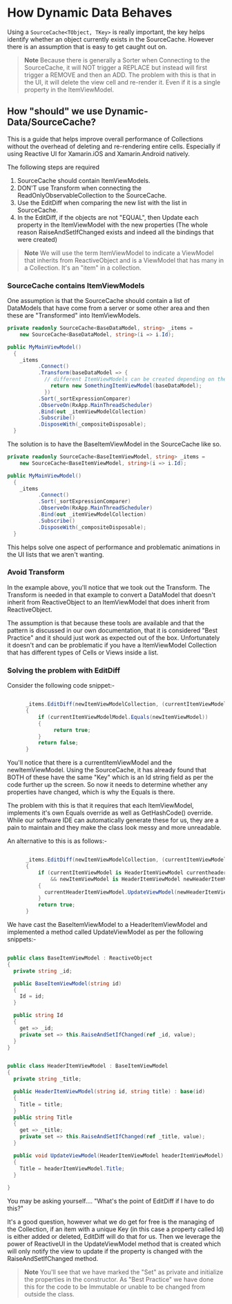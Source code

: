 # How Dynamic Data Behaves

Using a `SourceCache<TObject, TKey>` is really important, the key helps identify whether an object currently exists in the SourceCache.  However there is an assumption that is easy to get caught out on.

> **Note** Because there is generally a Sorter when Connecting to the SourceCache, it will NOT trigger a REPLACE but instead will first trigger a REMOVE and then an ADD.  The problem with this is that in the UI, it will delete the view cell and re-render it.  Even if it is a single property in the ItemViewModel.


## How "should" we use Dynamic-Data/SourceCache?

This is a guide that helps improve overall performance of Collections without the overhead of deleting and re-rendering entire cells.  Especially if using Reactive UI for Xamarin.iOS and Xamarin.Android natively.

The following steps are required

1. SourceCache should contain ItemViewModels.
2. DON'T use Transform when connecting the ReadOnlyObservableCollection to the SourceCache.
3. Use the EditDiff when comparing the new list with the list in SourceCache.
4. In the EditDiff, if the objects are not "EQUAL", then Update each property in the ItemViewModel with the new properties (The whole reason RaiseAndSetIfChanged exists and indeed all the bindings that were created)

> **Note**  We will use the term ItemViewModel to indicate a ViewModel that inherits from ReactiveObject and is a ViewModel that has many in a Collection.  It's an "item" in a collection.


### SourceCache contains ItemViewModels

One assumption is that the SourceCache should contain a list of DataModels that have come from a server or some other area and then these are "Transformed" into ItemViewModels.

```cs
private readonly SourceCache<BaseDataModel, string> _items = 
    new SourceCache<BaseDataModel, string>(i => i.Id);

public MyMainViewModel()
  {
    _items
          .Connect()
          .Transform(baseDataModel => {
            // different ItemViewModels can be created depending on the BaseDataModel
              return new SomethingItemViewModel(baseDataModel);
            })
          .Sort(_sortExpressionComparer)
          .ObserveOn(RxApp.MainThreadScheduler)
          .Bind(out _itemViewModelCollection)
          .Subscribe()
          .DisposeWith(_compositeDisposable);
  }
```

The solution is to have the BaseItemViewModel in the SourceCache like so.

```cs
private readonly SourceCache<BaseItemViewModel, string> _items = 
    new SourceCache<BaseItemViewModel, string>(i => i.Id);

public MyMainViewModel()
  {
    _items
          .Connect()
          .Sort(_sortExpressionComparer)
          .ObserveOn(RxApp.MainThreadScheduler)
          .Bind(out _itemViewModelCollection)
          .Subscribe()
          .DisposeWith(_compositeDisposable);
  }
```

This helps solve one aspect of performance and problematic animations in the UI lists that we aren't wanting.


### Avoid Transform

In the example above, you'll notice that we took out the Transform.  The Transform is needed in that example to convert a DataModel that doesn't inherit from ReactiveObject to an ItemViewModel that does inherit from ReactiveObject.

The assumption is that because these tools are available and that the pattern is discussed in our own documentation, that it is considered "Best Practice" and it should just work as expected out of the box.  Unfortunately it doesn't and can be problematic if you have a ItemViewModel Collection that has different types of Cells or Views inside a list.


### Solving the problem with EditDiff

Consider the following code snippet:-

```cs

      _items.EditDiff(newItemViewModelCollection, (currentItemViewModel, newItemViewModel) => 
      {
          if (currentItemViewModelModel.Equals(newItemViewModel)) 
          {
               return true;
          }
          return false;
      }

```

You'll notice that there is a currentItemViewModel and the newItemViewModel.  Using the SourceCache, it has already found that BOTH of these have the same "Key" which is an Id string field as per the code further up the screen.  So now it needs to determine whether any properties have changed, which is why the Equals is there.

The problem with this is that it requires that each ItemViewModel, implements it's own Equals override as well as GetHashCode() override.  While our software IDE can automatically generate these for us, they are a pain to maintain and they make the class look messy and more unreadable.

An alternative to this is as follows:-

```cs

      _items.EditDiff(newItemViewModelCollection, (currentItemViewModel, newItemViewModel) => 
      {
          if (currentItemViewModel is HeaderItemViewModel currentheaderItemViewModel
              && newItemViewModel is HeaderItemViewModel newHeaderItemViewModel)
          {
            currentHeaderItemViewModel.UpdateViewModel(newHeaderItemViewModel)
          }
          return true;
      }

```

We have cast the BaseItemViewModel to a HeaderItemViewModel and implemented a method called UpdateViewModel as per the following snippets:-

```cs

public class BaseItemViewModel : ReactiveObject
{
  private string _id;

  public BaseItemViewModel(string id)
  {
    Id = id;
  }

  public string Id
  {
    get => _id;
    private set => this.RaiseAndSetIfChanged(ref _id, value);
  }
}

```

```cs

public class HeaderItemViewModel : BaseItemViewModel
{
  private string _title;

  public HeaderItemViewModel(string id, string title) : base(id)
  {
    Title = title;
  }
  public string Title
  {
    get => _title;
    private set => this.RaiseAndSetIfChanged(ref _title, value);
  }

  public void UpdateViewModel(HeaderItemViewModel headerItemViewModel)
  {
    Title = headerItemViewModel.Title;
  }
  
}

```

You may be asking yourself.... "What's the point of EditDiff if I have to do this?"

It's a good question, however what we do get for free is the managing of the Collection, if an item with a unique Key (in this case a property called Id) is either added or deleted, EditDiff will do that for us.  Then we leverage the power of ReactiveUI in the UpdateViewModel method that is created which will only notify the view to update if the property is changed with the RaiseAndSetIfChanged method.


> **Note** You'll see that we have marked the "Set" as private and initialize the properties in the constructor.  As "Best Practice" we have done this for the code to be Immutable or unable to be changed from outside the class.

